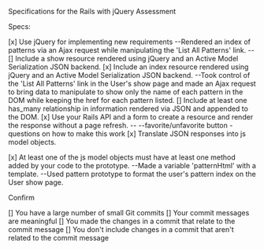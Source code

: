 Specifications for the Rails with jQuery Assessment

Specs:

[x]    Use jQuery for implementing new requirements
        --Rendered an index of patterns via an Ajax request while manipulating the 'List All Patterns' link.
        --
[]    Include a show resource rendered using jQuery and an Active Model Serialization JSON backend.
[x]    Include an index resource rendered using jQuery and an Active Model Serialization JSON backend.
        --Took control of the 'List All Patterns' link in the User's show page and made an Ajax request to bring
          data to manipulate to show only the name of each pattern in the DOM while keeping the href for each pattern
          listed.
[]    Include at least one has_many relationship in information rendered via JSON and appended to the DOM.
[x]    Use your Rails API and a form to create a resource and render the response without a page refresh.
        --
        --favorite/unfavorite button - questions on how to make this work
[x]    Translate JSON responses into js model objects.

[x]    At least one of the js model objects must have at least one method added by your code to the prototype.
        --Made a variable 'patternHtml' with a template.
        --Used pattern prototype to format the user's pattern index on the User show page.

Confirm

  []  You have a large number of small Git commits
  []  Your commit messages are meaningful
  []  You made the changes in a commit that relate to the commit message
  []  You don't include changes in a commit that aren't related to the commit message
